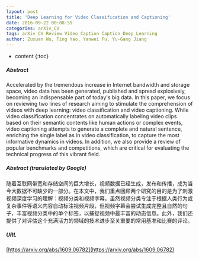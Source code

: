 ```yaml
---
layout: post
title: 'Deep Learning for Video Classification and Captioning'
date: 2016-09-22 00:08:59
categories: arXiv_CV
tags: arXiv_CV Review Video_Caption Caption Deep_Learning
author: Zuxuan Wu, Ting Yao, Yanwei Fu, Yu-Gang Jiang
---
```


* content
{:toc}

##### Abstract
Accelerated by the tremendous increase in Internet bandwidth and storage space, video data has been generated, published and spread explosively, becoming an indispensable part of today's big data. In this paper, we focus on reviewing two lines of research aiming to stimulate the comprehension of videos with deep learning: video classification and video captioning. While video classification concentrates on automatically labeling video clips based on their semantic contents like human actions or complex events, video captioning attempts to generate a complete and natural sentence, enriching the single label as in video classification, to capture the most informative dynamics in videos. In addition, we also provide a review of popular benchmarks and competitions, which are critical for evaluating the technical progress of this vibrant field.

##### Abstract (translated by Google)
随着互联网带宽和存储空间的巨大增长，视频数据已经生成，发布和传播，成为当今大数据不可缺少的一部分。在本文中，我们重点回顾两个研究的目的是为了刺激视频深度学习的理解：视频分类和视频字幕。虽然视频分类专注于根据人类行为或复杂事件等语义内容自动标注视频片段，但视频字幕会尝试生成完整且自然的句子，丰富视频分类中的单个标签，以捕捉视频中最丰富的动态信息。此外，我们还提供了对评估这个充满活力的领域的技术进步至关重要的常用基准和比赛的评论。

##### URL
[https://arxiv.org/abs/1609.06782](https://arxiv.org/abs/1609.06782)

